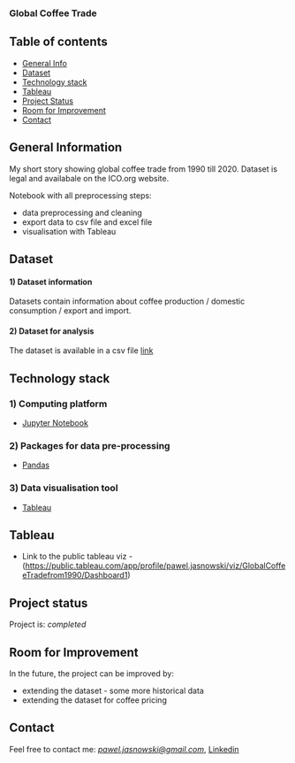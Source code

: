 
### Global Coffee Trade

## Table of contents
* [General Info](#general-information)
* [Dataset](#dataset)
* [Technology stack](#technology-stack)
* [Tableau](#tableau)
* [Project Status](#project-status)
* [Room for Improvement](#room-for-improvement)
* [Contact](#contact)

## General Information
My short story showing global coffee trade from 1990 till 2020. Dataset is legal and availabale on the ICO.org website. 

Notebook with all preprocessing steps:
- data preprocessing and cleaning
- export data to csv file and excel file
- visualisation with Tableau

## Dataset

#### 1) Dataset information

Datasets contain information about coffee production / domestic consumption / export and import. 

#### 2) Dataset for analysis

The dataset is available in a csv file [link](https://www.ico.org/new_historical.asp)

## Technology stack

### 1) Computing platform

- [Jupyter Notebook](https://jupyter.org/)

### 2) Packages for data pre-processing

- [Pandas](https://numpy.org/)

### 3) Data visualisation tool

- [Tableau](https://www.tableau.com/)

## Tableau
 - Link to the public tableau viz - (https://public.tableau.com/app/profile/pawel.jasnowski/viz/GlobalCoffeeTradefrom1990/Dashboard1)

## Project status

Project is: *completed* 

## Room for Improvement

In the future, the project can be improved by:

- extending the dataset - some more historical data
- extending the dataset for coffee pricing

## Contact

Feel free to contact me: *pawel.jasnowski@gmail.com*, [Linkedin](https://www.linkedin.com/in/pawel-jasnowski/)
